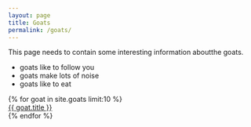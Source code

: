 ```yaml
---
layout: page
title: Goats
permalink: /goats/
---
```


This page needs to contain some interesting information aboutthe goats.

* goats like to follow you
* goats make lots of noise
* goats like to eat

<div class="goats">
  {% for goat in site.goats limit:10 %}
    <article class="goat">
      <a href="{{ site.baseurl }}{{ goat.url }}">{{ goat.title }}</a>
    </article>
  {% endfor %}
</div>

